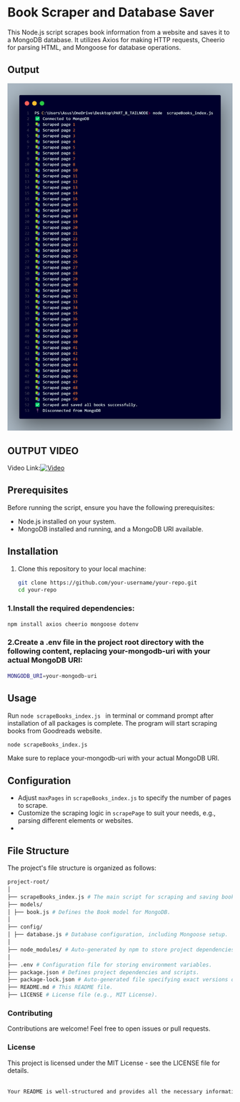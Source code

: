 # Book Scraper and Database Saver

This Node.js script scrapes book information from a website and saves it to a MongoDB database. It utilizes Axios for making HTTP requests, Cheerio for parsing HTML, and Mongoose for database operations.
## Output
![Output Image](img/output_BOOK.png)

## OUTPUT VIDEO

Video Link:[![Video](LINK)](https://clipchamp.com/watch/Vj7ZpnUpTqF)



## Prerequisites

Before running the script, ensure you have the following prerequisites:

- Node.js installed on your system.
- MongoDB installed and running, and a MongoDB URI available.

## Installation

1. Clone this repository to your local machine:

   ```bash
   git clone https://github.com/your-username/your-repo.git
   cd your-repo


### 1.Install the required dependencies:

```bash
npm install axios cheerio mongoose dotenv
```

### 2.Create a .env file in the project root directory with the following content, replacing your-mongodb-uri with your actual MongoDB URI:

```bash
MONGODB_URI=your-mongodb-uri

```
## Usage
Run `node scrapeBooks_index.js ` in terminal or command prompt after installation of all packages is complete. The program will start scraping books from Goodreads website.

```bash
node scrapeBooks_index.js
```
Make sure to replace your-mongodb-uri with your actual MongoDB URI.

## Configuration

- Adjust `maxPages` in `scrapeBooks_index.js` to specify the number of pages to scrape.
- Customize the scraping logic in `scrapePage` to suit your needs, e.g., parsing different elements or websites.
- 
## File Structure

The project's file structure is organized as follows:

```bash
project-root/
│
├── scrapeBooks_index.js # The main script for scraping and saving book data.
├── models/
│ ├── book.js # Defines the Book model for MongoDB.
│
├── config/
│ ├── database.js # Database configuration, including Mongoose setup.
│
├── node_modules/ # Auto-generated by npm to store project dependencies.
│
├── .env # Configuration file for storing environment variables.
├── package.json # Defines project dependencies and scripts.
├── package-lock.json # Auto-generated file specifying exact versions of dependencies.
├── README.md # This README file.
├── LICENSE # License file (e.g., MIT License).
```
### Contributing
Contributions are welcome! Feel free to open issues or pull requests.

### License
This project is licensed under the MIT License - see the LICENSE file for details.
```bash

Your README is well-structured and provides all the necessary information in one code block. It looks good!

```
